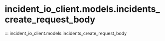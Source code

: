 # incident_io_client.models.incidents_create_request_body

::: incident_io_client.models.incidents_create_request_body